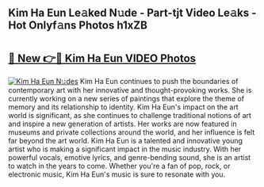 ## Kim Ha Eun Le𝚊ked N𝚞de - Part-tjt Video Le𝚊ks - Hot Onlyf𝚊ns Photos h1xZB

# <h2><a href="http://ac33994.deff.icu/?id=Kim+Ha+Eun">🔗 New 👉🔴 Kim Ha Eun VIDEO Photos</a></h2>

[![Kim Ha Eun N𝚞des](https://i.imgur.com/rIISA9y.gif)](http://ac33994.deff.icu/?id=Kim+Ha+Eun)
Kim Ha Eun continues to push the boundaries of contemporary art with her innovative and thought-provoking works. She is currently working on a new series of paintings that explore the theme of memory and its relationship to identity. Kim Ha Eun's impact on the art world is significant, as she continues to challenge traditional notions of art and inspire a new generation of artists. Her works are now featured in museums and private collections around the world, and her influence is felt far beyond the art world. Kim Ha Eun is a talented and innovative young artist who is making a significant impact in the music industry. With her powerful vocals, emotive lyrics, and genre-bending sound, she is an artist to watch in the years to come. Whether you're a fan of pop, rock, or electronic music, Kim Ha Eun's music is sure to resonate with you.
